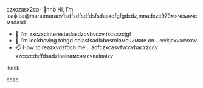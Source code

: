 czxczasx2ca- 👋nnb Hi, I’m івафіва@maratmuraev1sdfsdfsdfdsfsdasxdfgfgdxdz,mnadxzc979мячсмячсмsdasd
- 👀 I’m zxczxcinterestedasdzcvbvcxv ixcsxzcjgf
- 💞️ I’m lookbcving tobgd colasfsadlabosrвіамсчимate on ...vvkjcxvxcvxcv
- 📫 How to reazxvdsfdch me ...adfczxcasvfvccvbacxzccv
xzcxzcdsffdsadzіваівамсчмсчваіваіxv
<!---dsvause itszxc `README.mj;jkb hcxz/` (this file) apfbdpears on your GitHub profile.
You can click the Preview link to take a look at your changes.

sfvcxbcxvcxvsdf
--->lkmlk
ccac
